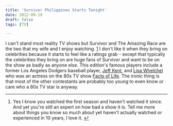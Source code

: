 ```yaml
---
title: 'Survivor Philippines Starts Tonight'
date: 2012-09-19
draft: false
tags: [TV]

---
```


I can't stand most reality TV shows but Survivor and The Amazing Race are the two that my wife and I enjoy watching. [1](#fn-20758:1) I don't like it when they bring on celebrities because it starts to feel like a ratings grab - except that typically the celebrities they bring on are huge fans of Survivor and want to be on the show as badly as anyone else. This edition's famous players include a former Los Angeles Dodgers baseball player, [Jeff Kent](http://www.cbs.com/shows/survivor/cast/159999/), and [Lisa Whelchel](http://www.cbs.com/shows/survivor/cast/160003/) who was an actress on the 80s TV show [Facts of Life](http://www.imdb.com/title/tt0078610/). The ironic thing is that most of the other contestants are probably too young to even know or care who a 80s TV star is anyway.

* * *

1.  Yes I know you watched the first season and haven't watched it since. And yet you're still an expert on how bad a show it is. Tell me more about things you know so much about yet haven't actually watched or experienced in 10 years, I love it. [↩](#fnref-20758:1)